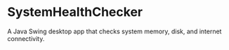 # SystemHealthChecker
A Java Swing desktop app that checks system memory, disk, and internet connectivity.
